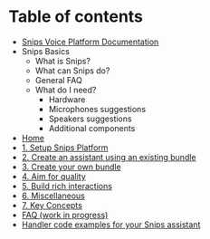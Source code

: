 # Table of contents

* [Snips Voice Platform Documentation](README.md)
* Snips Basics
  * What is Snips?
  * What can Snips do?
  * General FAQ
  * What do I need?
    * Hardware
    * Microphones suggestions
    * Speakers suggestions
    * Additional components
* [Home](home.md)
* [1. Setup Snips Platform](1.-setup-snips-platform.md)
* [2. Create an assistant using an existing bundle](2.-create-an-assistant-using-an-existing-bundle.md)
* [3. Create your own bundle](3.-create-your-own-bundle.md)
* [4. Aim for quality](4.-aim-for-quality.md)
* [5. Build rich interactions](5.-build-rich-interactions.md)
* [6. Miscellaneous](6.-miscellaneous.md)
* [7. Key Concepts](7.-key-concepts.md)
* [FAQ \(work in progress\)](faq-work-in-progress.md)
* [Handler code examples for your Snips assistant](python.md)

